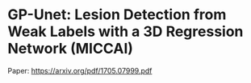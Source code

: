 # GP-Unet: Lesion Detection from Weak Labels with a 3D Regression Network (MICCAI)

Paper: https://arxiv.org/pdf/1705.07999.pdf <br/>
